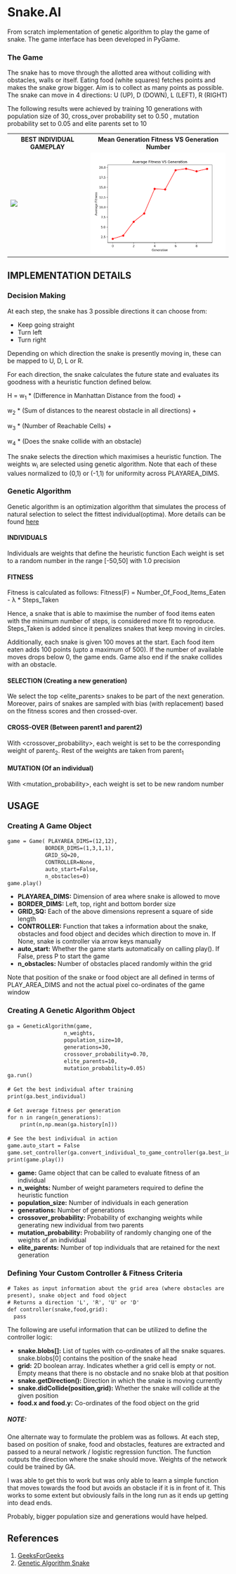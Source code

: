 # Snake.AI

From scratch implementation of genetic algorithm to play the game of snake.
The game interface has been developed in PyGame.


### The Game
The snake has to move through the allotted area without colliding with obstacles, walls or itself.
Eating food (white squares) fetches points and makes the snake grow bigger.
Aim is to collect as many points as possible.
The snake can move in 4 directions: U (UP), D (DOWN), L (LEFT), R (RIGHT)

The following results were achieved by training 10 generations with population size of 30, cross_over probability set to 0.50 , mutation probability set to 0.05 and elite parents set to 10


<table>
  <tr>
    <th>BEST INDIVIDUAL GAMEPLAY</th>
    <th>Mean Generation Fitness VS Generation Number</th>
  <tr>
    <td><img src="https://github.com/tusharsircar95/SnakeAI/blob/master/images/best_individual_gameplay.gif" width="400px"/></td>
    <td><img src="https://github.com/tusharsircar95/SnakeAI/blob/master/images/mean_fitness_plot.png" width="400px"/></td>
  </tr>
</table>

## IMPLEMENTATION DETAILS

### Decision Making
At each step, the snake has 3 possible directions it can choose from:
<ul>
  <li>Keep going straight</li>
  <li>Turn left</li>
  <li>Turn right</li>
</ul>
Depending on which direction the snake is presently moving in, these can be mapped to U, D, L or R.

For each direction, the snake calculates the future state and evaluates its goodness with a heuristic function defined below.


H = w<sub>1</sub> * (Difference in Manhattan Distance from the food) + 

w<sub>2</sub> * (Sum of distances to the nearest obstacle in all directions) + 

w<sub>3</sub> * (Number of Reachable Cells) + 

w<sub>4</sub> * (Does the snake collide with an obstacle)


The snake selects the direction which maximises a heuristic function.
The weights w<sub>i</sub> are selected using genetic algorithm.
Note that each of these values normalized to (0,1) or (-1,1) for uniformity across PLAYAREA_DIMS.

### Genetic Algorithm

Genetic algorithm is an optimization algorithm that simulates the process of natural selection to select the fittest individual(optima). More details can be found <a href="https://www.geeksforgeeks.org/genetic-algorithms/">here</a>

#### INDIVIDUALS
Individuals are weights that define the heuristic function
Each weight is set to a random number in the range [-50,50] with 1.0 precision

#### FITNESS
Fitness is calculated as follows:
Fitness(F) = Number_Of_Food_Items_Eaten - λ  * Steps_Taken

Hence, a snake that is able to maximise the number of food items eaten with the minimum number of steps, is considered more fit to reproduce.
Steps_Taken is added since it penalizes snakes that keep moving in circles.

Additionally, each snake is given 100 moves at the start. Each food item eaten adds 100 points (upto a maximum of 500). If the number of available moves drops below 0, the game ends.
Game also end if the snake collides with an obstacle.

#### SELECTION (Creating a new generation)
We select the top <elite_parents> snakes to be part of the next generation. Moreover, pairs of snakes are sampled with bias (with replacement) based on the fitness scores and then crossed-over.

#### CROSS-OVER (Between parent1 and parent2)
With <crossover_probability>, each weight is set to be the corresponding weight of parent<sub>2</sub>. Rest of the weights are taken from parent<sub>1</sub>

#### MUTATION (Of an individual)
With <mutation_probability>, each weight is set to be new random number

## USAGE

### Creating A Game Object

```
game = Game( PLAYAREA_DIMS=(12,12),
            BORDER_DIMS=(1,3,1,1),
            GRID_SQ=20,
            CONTROLLER=None,
            auto_start=False,
            n_obstacles=0)
game.play()
```
<ul>
  <li><b>PLAYAREA_DIMS:</b> Dimension of area where snake is allowed to move</li>

  <li><b>BORDER_DIMS:</b> Left, top, right and bottom border size</li>

  <li><b>GRID_SQ:</b> Each of the above dimensions represent a square of side length <GRID_SQ></li>
  <li><b>CONTROLLER:</b> Function that takes a information about the snake, obstacles and food object and decides which direction to move in. If None, snake is controller via arrow keys manually</li>
  <li><b>auto_start:</b> Whether the game starts automatically on calling play(). If False, press P to start the game</li>
  <li><b>n_obstacles:</b> Number of obstacles placed randomly within the grid</li>
</ul>

Note that position of the snake or food object are all defined in terms of PLAY_AREA_DIMS and not the actual pixel co-ordinates of the game window

### Creating A Genetic Algorithm Object

```
ga = GeneticAlgorithm(game,
                  n_weights,
                  population_size=10,
                  generations=30,
                  crossover_probability=0.70,
                  elite_parents=10,
                  mutation_probability=0.05)
ga.run()

# Get the best individual after training
print(ga.best_individual)

# Get average fitness per generation
for n in range(n_generations):
    print(n,np.mean(ga.history[n]))

# See the best individual in action
game.auto_start = False
game.set_controller(ga.convert_individual_to_game_controller(ga.best_individual))
print(game.play())

```
<ul>
  <li><b>game:</b> Game object that can be called to evaluate fitness of an individual</li>
  <li><b>n_weights:</b> Number of weight parameters required to define the heuristic function</li>
  <li><b>population_size:</b> Number of individuals in each generation</li>
  <li><b>generations:</b> Number of generations</li>
  <li><b>crossover_probability:</b> Probability of exchanging weights while generating new individual from two parents</li>
  <li><b>mutation_probability:</b> Probability of randomly changing one of the weights of an individual</li>
  <li><b>elite_parents:</b> Number of top individuals that are retained for the next generation</li>
</ul>

### Defining Your Custom Controller & Fitness Criteria

```
# Takes as input information about the grid area (where obstacles are present), snake object and food object
# Returns a direction 'L', 'R', 'U' or 'D'
def controller(snake,food,grid):
  pass
```
The following are useful information that can be utilized to define the controller logic:
<ul>
  <li><b>snake.blobs[]:</b> List of tuples with co-ordinates of all the snake squares. snake.blobs[0] contains the position of the snake head</li>
  <li><b>grid:</b> 2D boolean array. Indicates whether a grid cell is empty or not. Empty means that there is no obstacle and no snake blob at that position</li>
  <li><b>snake.getDirection():</b> Direction in which the snake is moving currently</li>
  <li><b>snake.didCollide(position,grid):</b> Whether the snake will collide at the given position</li>
  <li><b>food.x and food.y:</b> Co-ordinates of the food object on the grid</li>
</ul>


##### NOTE:
One alternate way to formulate the problem was as follows. At each step, based on position of snake, food and obstacles, features are extracted and passed to a neural network / logistic regression function. The function outputs the direction where the snake should move. Weights of the network could be trained by GA.

I was able to get this to work but was only able to learn a simple function that moves towards the food but avoids an obstacle if it is in front of it. This works to some extent but obviously fails in the long run as it ends up getting into dead ends.

Probably, bigger population size and generations would have helped.

## References
<ol>
  <li><a href="https://www.geeksforgeeks.org/genetic-algorithms/">GeeksForGeeks</a></li>
  <li><a href="https://github.com/han-gyeol/Genetic-Algorithm-Snake">Genetic Algorithm Snake</a></li>
</ol>
